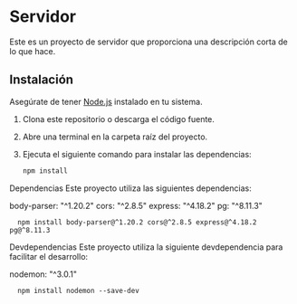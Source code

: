# Servidor

Este es un proyecto de servidor que proporciona una descripción corta de lo que hace.

## Instalación

Asegúrate de tener [Node.js](https://nodejs.org/) instalado en tu sistema.

1. Clona este repositorio o descarga el código fuente.
2. Abre una terminal en la carpeta raíz del proyecto.
3. Ejecuta el siguiente comando para instalar las dependencias:

   ```bash
   npm install

Dependencias
Este proyecto utiliza las siguientes dependencias:

body-parser: "^1.20.2"
cors: "^2.8.5"
express: "^4.18.2"
pg: "^8.11.3"

      npm install body-parser@^1.20.2 cors@^2.8.5 express@^4.18.2 pg@^8.11.3

Devdependencias
Este proyecto utiliza la siguiente devdependencia para facilitar el desarrollo:

nodemon: "^3.0.1"

      npm install nodemon --save-dev
